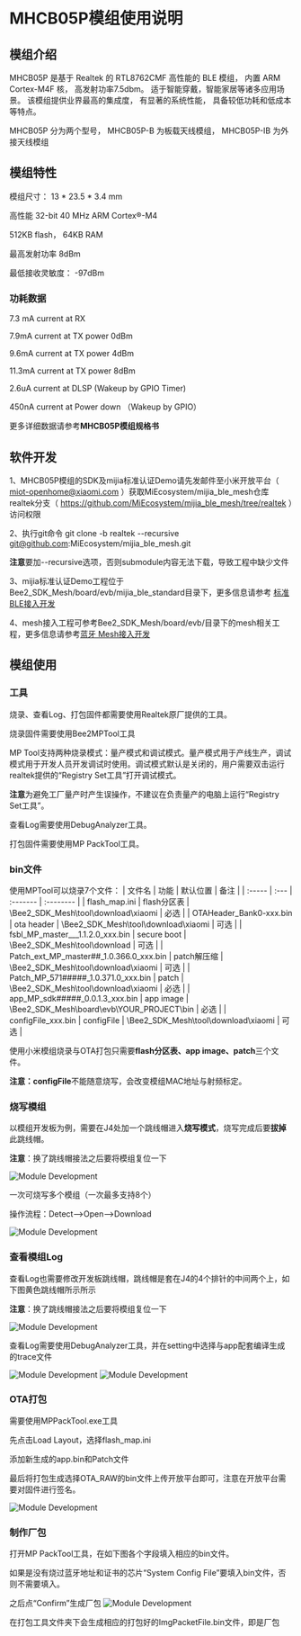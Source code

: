 # MHCB05P模组使用说明

## 模组介绍
MHCB05P 是基于 Realtek 的 RTL8762CMF 高性能的 BLE 模组， 内置 ARM Cortex-M4F 核， 高发射功率7.5dbm。
适于智能穿戴，智能家居等诸多应用场景。 该模组提供业界最高的集成度， 有显著的系统性能， 具备较低功耗和低成本等特点。

MHCB05P 分为两个型号， MHCB05P-B 为板载天线模组， MHCB05P-IB 为外接天线模组

## 模组特性
模组尺寸： 13 * 23.5 * 3.4 mm

高性能 32-bit 40 MHz ARM Cortex®-M4

512KB flash， 64KB RAM

最高发射功率 8dBm

最低接收灵敏度： -97dBm

### 功耗数据
7.3 mA current at RX

7.9mA current at TX power 0dBm

9.6mA current at TX power 4dBm

11.3mA current at TX power 8dBm

2.6uA current at DLSP (Wakeup by GPIO Timer)

450nA current at Power down （Wakeup by GPIO）

更多详细数据请参考**MHCB05P模组规格书**

## 软件开发

1、MHCB05P模组的SDK及mijia标准认证Demo请先发邮件至小米开放平台（ miot-openhome@xiaomi.com ）获取MiEcosystem/mijia_ble_mesh仓库realtek分支（ https://github.com/MiEcosystem/mijia_ble_mesh/tree/realtek ）访问权限

2、执行git命令 git clone -b realtek --recursive git@github.com:MiEcosystem/mijia_ble_mesh.git

**注意**要加--recursive选项，否则submodule内容无法下载，导致工程中缺少文件

3、mijia标准认证Demo工程位于Bee2_SDK_Mesh/board/evb/mijia_ble_standard目录下，更多信息请参考 [标准BLE接入开发](https://iot.mi.com/new/doc/embedded-development/ble/standard.html)

4、mesh接入工程可参考Bee2_SDK_Mesh/board/evb/目录下的mesh相关工程，更多信息请参考[蓝牙 Mesh接入开发](https://iot.mi.com/new/doc/embedded-development/ble/ble-mesh.html)

## 模组使用

### 工具

烧录、查看Log、打包固件都需要使用Realtek原厂提供的工具。

烧录固件需要使用Bee2MPTool工具

MP Tool支持两种烧录模式：量产模式和调试模式。量产模式用于产线生产，调试模式用于开发人员开发调试时使用。调试模式默认是关闭的，用户需要双击运行realtek提供的“Registry Set工具”打开调试模式。

**注意**为避免工厂量产时产生误操作，不建议在负责量产的电脑上运行“Registry Set工具”。

查看Log需要使用DebugAnalyzer工具。

打包固件需要使用MP PackTool工具。

### bin文件
使用MPTool可以烧录7个文件：
| 文件名 | 功能 | 默认位置 | 备注 |
| :----- | :--- | :------- | :-------- |
| flash_map.ini | flash分区表 | \Bee2_SDK_Mesh\tool\download\xiaomi | 必选 |
| OTAHeader_Bank0-xxx.bin | ota header | \Bee2_SDK_Mesh\tool\download\xiaomi | 可选 |
| fsbl_MP_master___1.1.2.0_xxx.bin | secure boot | \Bee2_SDK_Mesh\tool\download | 可选 |
| Patch_ext_MP_master##_1.0.366.0_xxx.bin | patch解压缩 | \Bee2_SDK_Mesh\tool\download\xiaomi | 可选 |
| Patch_MP_571#####_1.0.371.0_xxx.bin | patch | \Bee2_SDK_Mesh\tool\download\xiaomi | 必选 |
| app_MP_sdk#####_0.0.1.3_xxx.bin | app image | \Bee2_SDK_Mesh\board\evb\YOUR_PROJECT\bin | 必选 |
| configFile_xxx.bin | configFile | \Bee2_SDK_Mesh\tool\download\xiaomi | 可选 |

使用小米模组烧录与OTA打包只需要**flash分区表、app image、patch**三个文件。

**注意：configFile**不能随意烧写，会改变模组MAC地址与射频标定。

### 烧写模组

以模组开发板为例，需要在J4处加一个跳线帽进入**烧写模式**，烧写完成后要**拔掉**此跳线帽。

**注意**：换了跳线帽接法之后要将模组复位一下

![Module Development](http://cdn.cnbj0.fds.api.mi-img.com/miio.files/commonfile_png_a204848c1f9de2a428db26d89972b7a0.png)

一次可烧写多个模组（一次最多支持8个）

操作流程：Detect——>Open——>Download

![Module Development](http://cdn.cnbj0.fds.api.mi-img.com/miio.files/commonfile_png_90825fe0c921488481f518c0d02cfc40.png)

### 查看模组Log

查看Log也需要修改开发板跳线帽，跳线帽是套在J4的4个排针的中间两个上，如下图黄色跳线帽所示所示

**注意**：换了跳线帽接法之后要将模组复位一下

![Module Development](http://cdn.cnbj0.fds.api.mi-img.com/miio.files/commonfile_jpg_a8bbc6a7ed15a9ad86523194f19013d4.jpg)

查看Log需要使用DebugAnalyzer工具，并在setting中选择与app配套编译生成的trace文件

![Module Development](http://cdn.cnbj0.fds.api.mi-img.com/miio.files/commonfile_jpg_9784ba1930b40c488c377b41ae4921a7.jpg)
![Module Development](http://cdn.cnbj0.fds.api.mi-img.com/miio.files/commonfile_jpg_ed7f8d9f15111e3dac2d5e5aefb6e2f1.jpg)

### OTA打包
需要使用MPPackTool.exe工具

先点击Load Layout，选择flash_map.ini

添加新生成的app.bin和Patch文件

最后将打包生成选择OTA_RAW的bin文件上传开放平台即可，注意在开放平台需要对固件进行签名。

![Module Development](http://cdn.cnbj0.fds.api.mi-img.com/miio.files/commonfile_png_2544acf5bde44c8b94ea62ab5bb7e98e.png)

### 制作厂包
打开MP PackTool工具，在如下图各个字段填入相应的bin文件。

如果是没有烧过蓝牙地址和证书的芯片“System Config File”要填入bin文件，否则不需要填入。

之后点“Confirm”生成厂包
![Module Development](http://cdn.cnbj0.fds.api.mi-img.com/miio.files/commonfile_png_c9e2e3bee947adad86634d0f51d2d77b.png)

在打包工具文件夹下会生成相应的打包好的ImgPacketFile.bin文件，即是厂包
